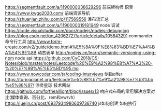 https://segmentfault.com/a/1190000038629296 前端架构师 职责
https://www.kwgg2020.com/ 前端资源导航
https://zhuanlan.zhihu.com/p/117569559 瀑布流汇总
https://segmentfault.com/a/1190000019181649 node 调试
https://code.visualstudio.com/docs/nodejs/nodejs-debugging
https://blog.csdn.net/qq_42062727/article/details/105843291 commander 命令行工具
http://www.form-create.com/v2/guide/demo.html#%E5%8A%9F%E8%83%BD%E7%A4%BA%E4%BE%8B 动态表单
http://nodejs.cn/learn/semantic-versioning-using-npm node api
https://github.com/CyC2018/CS-Notes/blob/master/notes/Leetcode%20%E9%A2%98%E8%A7%A3%20-%20%E7%9B%AE%E5%BD%95.md
https://www.nowcoder.com/ta/coding-interviews 剑指offer
https://turingplanet.org/leetcode%e5%88%b7%e9%a2%98%e7%b3%bb%e5%88%97/ 涂灵星球 技术网站
https://github.com/forthealllight/blog/issues/13 响应式布局的常用解决方案对比(媒体查询、百分比、rem和vw/vh）
https://juejin.cn/post/6937934980609736740  js如何创建 如何执行

